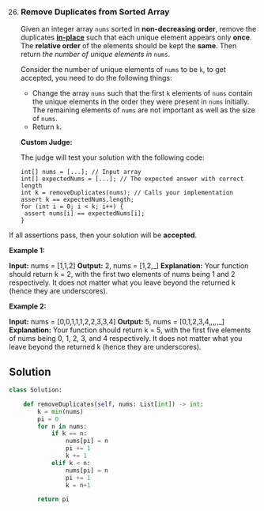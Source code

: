 26. ### Remove Duplicates from Sorted Array
    
    Given an integer array `nums` sorted in **non-decreasing order**, remove the duplicates [**in-place**](https://en.wikipedia.org/wiki/In-place_algorithm) such that each unique element appears only **once**. The **relative order** of the elements should be kept the **same**. Then return *the number of unique elements in* `nums`.
    
    Consider the number of unique elements of `nums` to be `k`, to get accepted, you need to do the following things:
    
    - Change the array `nums` such that the first `k` elements of `nums` contain the unique elements in the order they were present in `nums` initially. The remaining elements of `nums` are not important as well as the size of `nums`.
    - Return `k`.
    
    **Custom Judge:**
    
    The judge will test your solution with the following code:
    
    ```
    int[] nums = [...]; // Input array
    int[] expectedNums = [...]; // The expected answer with correct length
    int k = removeDuplicates(nums); // Calls your implementation
    assert k == expectedNums.length;
    for (int i = 0; i < k; i++) {
     assert nums[i] == expectedNums[i];
    }
    ```

If all assertions pass, then your solution will be **accepted**.

**Example 1:**

**Input:** nums = [1,1,2]
**Output:** 2, nums = [1,2,_]
**Explanation:** Your function should return k = 2, with the first two elements of nums being 1 and 2 respectively.
It does not matter what you leave beyond the returned k (hence they are underscores).

**Example 2:**

**Input:** nums = [0,0,1,1,1,2,2,3,3,4]
**Output:** 5, nums = [0,1,2,3,4,_,_,_,_,_]
**Explanation:** Your function should return k = 5, with the first five elements of nums being 0, 1, 2, 3, and 4 respectively.
It does not matter what you leave beyond the returned k (hence they are underscores).

## Solution

```python
class Solution:

    def removeDuplicates(self, nums: List[int]) -> int:
        k = min(nums)
        pi = 0
        for n in nums:
            if k == n:
                nums[pi] = n
                pi += 1
                k += 1
            elif k < n:
                nums[pi] = n
                pi += 1
                k = n+1

        return pi
```
